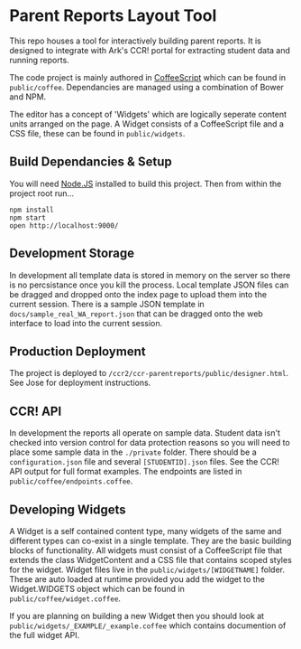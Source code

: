 Parent Reports Layout Tool
==========================

This repo houses a tool for interactively building parent reports. It is designed to integrate with Ark's CCR! portal for extracting student data and running reports.

The code project is mainly authored in [CoffeeScript](http://coffeescript.org) which can be found in `public/coffee`. Dependancies are managed using a combination of Bower and NPM.

The editor has a concept of 'Widgets' which are logically seperate content units arranged on the page. A Widget consists of a CoffeeScript file and a CSS file, these can be found in `public/widgets`.


Build Dependancies & Setup
--------------------------
You will need [Node.JS](http://nodejs.org) installed to build this project. Then from within the project root run...

    npm install
    npm start
    open http://localhost:9000/


Development Storage
-------------------
In development all template data is stored in memory on the server so there is no percsistance once you kill the process. Local template JSON files can be dragged and dropped onto the index page to upload them into the current session. There is a sample JSON template in `docs/sample_real_WA_report.json` that can be dragged onto the web interface to load into the current session.


Production Deployment
---------------------
The project is deployed to `/ccr2/ccr-parentreports/public/designer.html`. See Jose for deployment instructions.


CCR! API
--------
In development the reports all operate on sample data. Student data isn't checked into version control for data protection reasons so you will need to place some sample data in the `./private` folder. There should be a `configuration.json` file and several `[STUDENTID].json` files. See the CCR! API output for full format examples. The endpoints are listed in `public/coffee/endpoints.coffee`.


Developing Widgets
------------------
A Widget is a self contained content type, many widgets of the same and different types can co-exist in a single template. They are the basic building blocks of functionality. All widgets must consist of a CoffeeScript file that extends the class WidgetContent and a CSS file that contains scoped styles for the widget. Widget files live in the `public/widgets/[WIDGETNAME]` folder. These are auto loaded at runtime provided you add the widget to the Widget.WIDGETS object which can be found in `public/coffee/widget.coffee`.

If you are planning on building a new Widget then you should look at `public/widgets/_EXAMPLE/_example.coffee` which contains documention of the full widget API.
